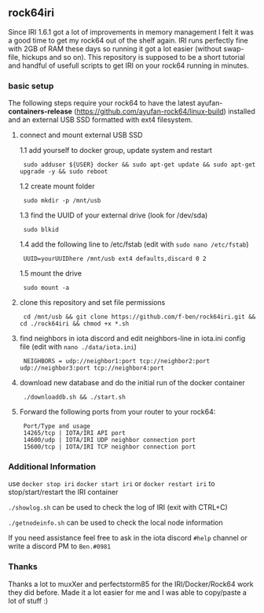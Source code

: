 ## rock64iri
Since IRI 1.6.1 got a lot of improvements in memory management I felt it was a good time to get my rock64 out of the shelf again. IRI runs perfectly fine with 2GB of RAM these days so running it got a lot easier (without swap-file, hickups and so on). This repository is supposed to be a short tutorial and handful of usefull scripts to get IRI on your rock64 running in minutes.

### basic setup

The following steps require your rock64 to have the latest ayufan-**containers-release** (https://github.com/ayufan-rock64/linux-build) installed and an external USB SSD formatted with ext4 filesystem.

1. connect and mount external USB SSD

	1.1 add yourself to docker group, update system and restart
	
		sudo adduser ${USER} docker && sudo apt-get update && sudo apt-get upgrade -y && sudo reboot

	1.2 create mount folder
	
		sudo mkdir -p /mnt/usb
	
	1.3 find the UUID of your external drive (look for /dev/sda)
	
		sudo blkid
	
	1.4 add the following line to /etc/fstab (edit with ```sudo nano /etc/fstab```)
	
		UUID=yourUUIDhere /mnt/usb ext4 defaults,discard 0 2
	
	1.5 mount the drive

		sudo mount -a

2. clone this repository and set file permissions

		cd /mnt/usb && git clone https://github.com/f-ben/rock64iri.git && cd ./rock64iri && chmod +x *.sh
	
3. find neighbors in iota discord and edit neighbors-line in iota.ini config file (edit with ```nano ./data/iota.ini```)

		NEIGHBORS = udp://neighbor1:port tcp://neighbor2:port udp://neighbor3:port tcp://neighbor4:port
	
4. download new database and do the initial run of the docker container

		./downloaddb.sh && ./start.sh

5. Forward the following ports from your router to your rock64:

		Port/Type and usage
		14265/tcp | IOTA/IRI API port
		14600/udp | IOTA/IRI UDP neighbor connection port
		15600/tcp | IOTA/IRI TCP neighbor connection port

### Additional Information

use ```docker stop iri``` ```docker start iri``` or ```docker restart iri``` to stop/start/restart the IRI container

```./showlog.sh``` can be used to check the log of IRI (exit with CTRL+C)

```./getnodeinfo.sh``` can be used to check the local node information

If you need assistance feel free to ask in the iota discord ```#help``` channel or write a discord PM to ```Ben.#0981```

### Thanks

Thanks a lot to muxXer and perfectstorm85 for the IRI/Docker/Rock64 work they did before. Made it a lot easier for me and I was able to copy/paste a lot of stuff :)
